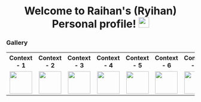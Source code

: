 <h1 align="center">
  Welcome to Raihan's (Ryihan) Personal profile!
  <img src="https://media.giphy.com/media/hvRJCLFzcasrR4ia7z/giphy.gif" width="28">
</h1>







### Gallery

<table>
  <tr>
    <th align="center">Context - 1</th>
    <th align="center">Context - 2</th>
    <th align="center">Context - 3</th>
    <th align="center">Context - 4</th>
    <th align="center">Context - 5</th>
    <th align="center">Context - 6</th>
    <th align="center">Context - 7</th>
    <th align="center">Context - 8</th>
    <th align="center">Context - 9</th>
    <th align="center">Context - 10</th>
  </tr>
  <tr>
    <td align="center">
      <img src="" height="60">
    </td>
    <td align="center">
      <img src="" height="60">
    </td>
     <td align="center">
      <img src="" height="60">
    </td>
    <td align="center">
      <img src="" height="60">
    </td>
     <td align="center">
      <img src="" height="60">
    </td>
    <td align="center">
      <img src="" height="60">
    </td>
     <td align="center">
      <img src="" height="60">
    </td>
    <td align="center">
      <img src="" height="60">
    </td>
     <td align="center">
      <img src="" height="60">
    </td>
    <td align="center">
      <img src="" height="60">
    </td>
    
    
  </tr>
</table>
